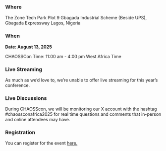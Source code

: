 ### Where
The Zone Tech Park Plot 9 Gbagada Industrial Scheme (Beside UPS), Gbagada Expressway
Lagos, Nigeria

### When

**Date: August 13, 2025**

CHAOSSCon Time: 11:00 am - 4:00 pm West Africa Time

### Live Streaming

As much as we’d love to, we’re unable to offer live streaming for this year’s conference.

### Live Discussions 

During CHAOSScon, we will be monitoring our X account with the hashtag #chaossconafrica2025 for real time questions and comments that in-person and online attendees may have.

### Registration

You can register for the event [here.](https://tix.africa/discover/chaosscon)
